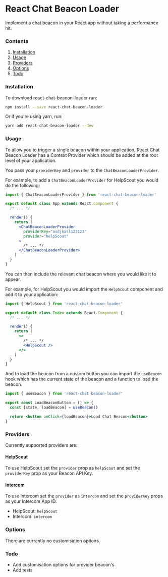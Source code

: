 # React Chat Beacon Loader

Implement a chat beacon in your React app without taking a performance hit.

### Contents

1. [Installation](#installation)
2. [Usage](#usage)
3. [Providers](#providers)
4. [Options](#options)
5. [Todo](#todo)

### Installation

To download react-chat-beacon-loader run:

```bash
npm install --save react-chat-beacon-loader
```

Or if you're using yarn, run:

```bash
yarn add react-chat-beacon-loader --dev
```

### Usage

To allow you to trigger a single beacon within your application, React Chat
Beacon Loader has a Context Provider which should be added at the root level of
your application.

You pass your `providerKey` and `provider` to the `ChatBeaconLoaderProvider`.

For example, to add a `ChatBeaconLoaderProvider` for HelpScout you would do the
following:

```jsx
import { ChatBeaconLoaderProvider } from 'react-chat-beacon-loader'

export default class App extends React.Component {
  /* ... */

  render() {
    return (
      <ChatBeaconLoaderProvider
        providerKey="asdjkasl123123"
        provider="helpScout"
      >
        /* ... */
      </ChatBeaconLoaderProvider>
    )
  }
}
```

You can then include the relevant chat beacon where you would like it to appear.

For example, for HelpScout you would import the `HelpScout` component and add it
to your application:

```jsx
import { HelpScout } from 'react-chat-beacon-loader'

export default class Index extends React.Component {
  /* ... */

  render() {
    return (
      <>
        /* ... */
        <HelpScout />
      </>
    )
  }
}
```

And to load the beacon from a custom button you can import the `useBeacon`
hook which has the current state of the beacon and a function to load the
beacon.

```jsx
import { useBeacon } from 'react-chat-beacon-loader'

export const LoadBeaconButton = () => {
  const [state, loadBeacon] = useBeacon()

  return <button onClick={loadBeacon}>Load Chat Beacon</button>
}
```

### Providers

Currently supported providers are:

#### HelpScout

To use HelpScout set the `provider` prop as `helpScout` and set the
`providerKey` prop as your Beacon API Key.

#### Intercom

To use Intercom set the `provider` as `intercom` and set the `providerKey` props
as your Intercom App ID.

- HelpScout: `helpScout`
- Intercom: `intercom`

### Options

There are currently no customisation options.

### Todo

- Add customisation options for provider beacon's
- Add tests
